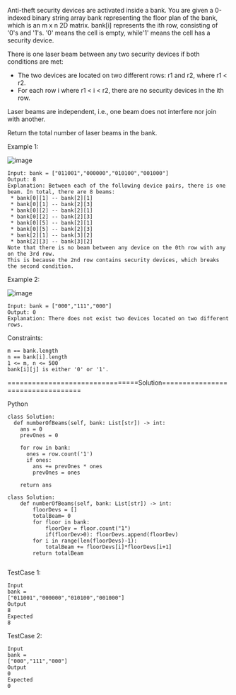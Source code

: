 Anti-theft security devices are activated inside a bank. You are given a 0-indexed binary string array bank representing the floor plan of the bank, 
which is an m x n 2D matrix. bank[i] represents the ith row, consisting of '0's and '1's. '0' means the cell is empty, while'1' means the cell has a security device.

There is one laser beam between any two security devices if both conditions are met:

 - The two devices are located on two different rows: r1 and r2, where r1 < r2.
 - For each row i where r1 < i < r2, there are no security devices in the ith row.

Laser beams are independent, i.e., one beam does not interfere nor join with another.

Return the total number of laser beams in the bank.

 

Example 1:

![image](https://github.com/Pughal/leetcode_solutions/assets/22728867/b20b9cca-1b00-4962-9518-429233d35173)

```
Input: bank = ["011001","000000","010100","001000"]
Output: 8
Explanation: Between each of the following device pairs, there is one beam. In total, there are 8 beams:
 * bank[0][1] -- bank[2][1]
 * bank[0][1] -- bank[2][3]
 * bank[0][2] -- bank[2][1]
 * bank[0][2] -- bank[2][3]
 * bank[0][5] -- bank[2][1]
 * bank[0][5] -- bank[2][3]
 * bank[2][1] -- bank[3][2]
 * bank[2][3] -- bank[3][2]
Note that there is no beam between any device on the 0th row with any on the 3rd row.
This is because the 2nd row contains security devices, which breaks the second condition.
```

Example 2:

![image](https://github.com/Pughal/leetcode_solutions/assets/22728867/ee73c703-a98c-465d-8e9d-c75e9fa978cb)

```
Input: bank = ["000","111","000"]
Output: 0
Explanation: There does not exist two devices located on two different rows.
``` 

Constraints:
```
m == bank.length
n == bank[i].length
1 <= m, n <= 500
bank[i][j] is either '0' or '1'.
```

================================Solution==================================

Python

```
class Solution:
  def numberOfBeams(self, bank: List[str]) -> int:
    ans = 0
    prevOnes = 0

    for row in bank:
      ones = row.count('1')
      if ones:
        ans += prevOnes * ones
        prevOnes = ones

    return ans
```

```
class Solution:
    def numberOfBeams(self, bank: List[str]) -> int:
        floorDevs = []
        totalBeam= 0
        for floor in bank:
            floorDev = floor.count("1")
            if(floorDev>0): floorDevs.append(floorDev)
        for i in range(len(floorDevs)-1):
            totalBeam += floorDevs[i]*floorDevs[i+1]      
        return totalBeam
            
```

TestCase 1:
```
Input
bank =
["011001","000000","010100","001000"]
Output
8
Expected
8
```

TestCase 2:
```
Input
bank =
["000","111","000"]
Output
0
Expected
0
```
